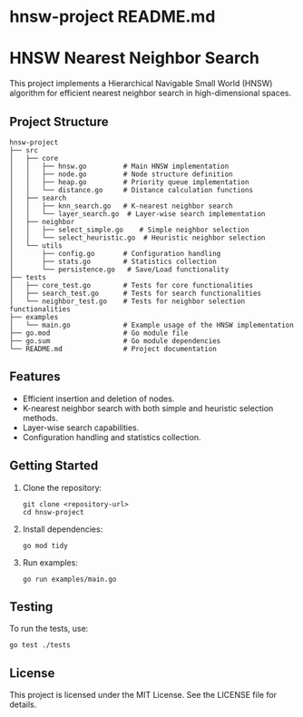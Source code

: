# hnsw-project README.md

# HNSW Nearest Neighbor Search

This project implements a Hierarchical Navigable Small World (HNSW) algorithm for efficient nearest neighbor search in high-dimensional spaces.

## Project Structure

```
hnsw-project
├── src
│   ├── core
│   │   ├── hnsw.go         # Main HNSW implementation
│   │   ├── node.go         # Node structure definition
│   │   ├── heap.go         # Priority queue implementation
│   │   └── distance.go     # Distance calculation functions
│   ├── search
│   │   ├── knn_search.go   # K-nearest neighbor search
│   │   └── layer_search.go  # Layer-wise search implementation
│   ├── neighbor
│   │   ├── select_simple.go    # Simple neighbor selection
│   │   └── select_heuristic.go  # Heuristic neighbor selection
│   └── utils
│       ├── config.go       # Configuration handling
│       ├── stats.go        # Statistics collection
│       └── persistence.go   # Save/Load functionality
├── tests
│   ├── core_test.go        # Tests for core functionalities
│   ├── search_test.go      # Tests for search functionalities
│   └── neighbor_test.go    # Tests for neighbor selection functionalities
├── examples
│   └── main.go             # Example usage of the HNSW implementation
├── go.mod                  # Go module file
├── go.sum                  # Go module dependencies
└── README.md               # Project documentation
```

## Features

- Efficient insertion and deletion of nodes.
- K-nearest neighbor search with both simple and heuristic selection methods.
- Layer-wise search capabilities.
- Configuration handling and statistics collection.

## Getting Started

1. Clone the repository:
   ```
   git clone <repository-url>
   cd hnsw-project
   ```

2. Install dependencies:
   ```
   go mod tidy
   ```

3. Run examples:
   ```
   go run examples/main.go
   ```

## Testing

To run the tests, use:
```
go test ./tests
```

## License

This project is licensed under the MIT License. See the LICENSE file for details.